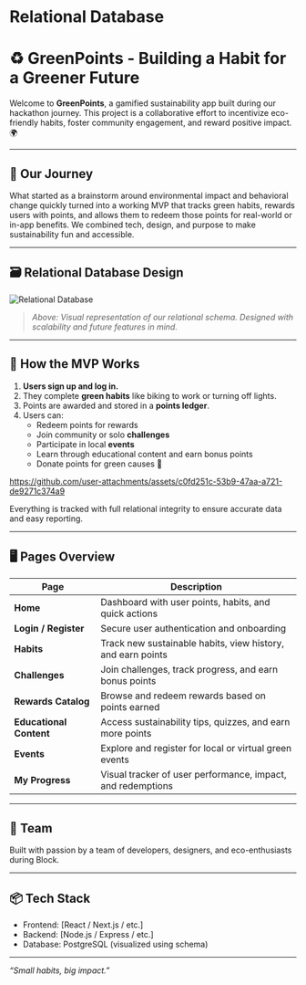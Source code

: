 # Relational Database

# ♻️ GreenPoints - Building a Habit for a Greener Future

Welcome to **GreenPoints**, a gamified sustainability app built during our hackathon journey. This project is a collaborative effort to incentivize eco-friendly habits, foster community engagement, and reward positive impact. 🌍

---

## 🚀 Our Journey

What started as a brainstorm around environmental impact and behavioral change quickly turned into a working MVP that tracks green habits, rewards users with points, and allows them to redeem those points for real-world or in-app benefits. We combined tech, design, and purpose to make sustainability fun and accessible.

---

## 🗃️ Relational Database Design

![Relational Database](https://github.com/user-attachments/assets/1a87fd75-0200-4b7c-82f3-0d59f7c7d3c6)

> _Above: Visual representation of our relational schema. Designed with scalability and future features in mind._

---

## 🧪 How the MVP Works

1. **Users sign up and log in.**
2. They complete **green habits** like biking to work or turning off lights.
3. Points are awarded and stored in a **points ledger**.
4. Users can:
   - Redeem points for rewards 
   - Join community or solo **challenges** 
   - Participate in local **events** 
   - Learn through educational content  and earn bonus points
   - Donate points for green causes 🌱
  

https://github.com/user-attachments/assets/c0fd251c-53b9-47aa-a721-de9271c374a9





Everything is tracked with full relational integrity to ensure accurate data and easy reporting.

---

## 🖥️ Pages Overview

| Page                     | Description |
|--------------------------|-------------|
| **Home**                 | Dashboard with user points, habits, and quick actions |
| **Login / Register**     | Secure user authentication and onboarding |
| **Habits**               | Track new sustainable habits, view history, and earn points |
| **Challenges**           | Join challenges, track progress, and earn bonus points |
| **Rewards Catalog**      | Browse and redeem rewards based on points earned |
| **Educational Content**  | Access sustainability tips, quizzes, and earn more points |
| **Events**               | Explore and register for local or virtual green events |
| **My Progress**          | Visual tracker of user performance, impact, and redemptions |

---

## 👥 Team

Built with passion by a team of developers, designers, and eco-enthusiasts during Block.

---

## 📦 Tech Stack

- Frontend: [React / Next.js / etc.]
- Backend: [Node.js / Express / etc.]
- Database: PostgreSQL (visualized using schema)


---

_“Small habits, big impact.”_

